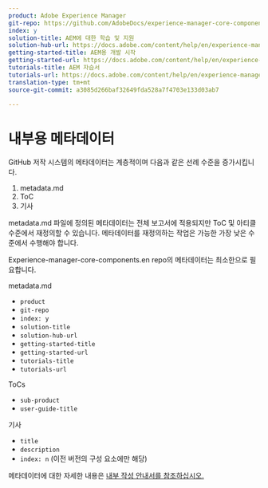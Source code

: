 ```yaml
---
product: Adobe Experience Manager
git-repo: https://github.com/AdobeDocs/experience-manager-core-components.en
index: y
solution-title: AEM에 대한 학습 및 지원
solution-hub-url: https://docs.adobe.com/content/help/en/experience-manager-cloud-service/sites/home.html
getting-started-title: AEM용 개발 시작
getting-started-url: https://docs.adobe.com/content/help/en/experience-manager-cloud-service/core-concepts/home.html
tutorials-title: AEM 자습서
tutorials-url: https://docs.adobe.com/content/help/en/experience-manager-learn/cloud-service/overview.html
translation-type: tm+mt
source-git-commit: a3085d266baf32649fda528a7f4703e133d03ab7

---
```



# 내부용 메타데이터

GitHub 저작 시스템의 메타데이터는 계층적이며 다음과 같은 선례 수준을 증가시킵니다.

1. metadata.md
1. ToC
1. 기사

metadata.md 파일에 정의된 메타데이터는 전체 보고서에 적용되지만 ToC 및 아티클 수준에서 재정의할 수 있습니다. 메타데이터를 재정의하는 작업은 가능한 가장 낮은 수준에서 수행해야 합니다.

Experience-manager-core-components.en repo의 메타데이터는 최소한으로 필요합니다.

metadata.md

* `product`
* `git-repo`
* `index: y`
* `solution-title`
* `solution-hub-url`
* `getting-started-title`
* `getting-started-url`
* `tutorials-title`
* `tutorials-url`

ToCs

* `sub-product`
* `user-guide-title`

기사

* `title`
* `description`
* `index: n` (이전 버전의 구성 요소에만 해당)

메타데이터에 대한 자세한 내용은 [내부 작성 안내서를 참조하십시오.](https://docs.adobe.com/help/en/collaborative-doc-instructions/collaboration-guide/markdown/metadata.html#solution-metadata)
